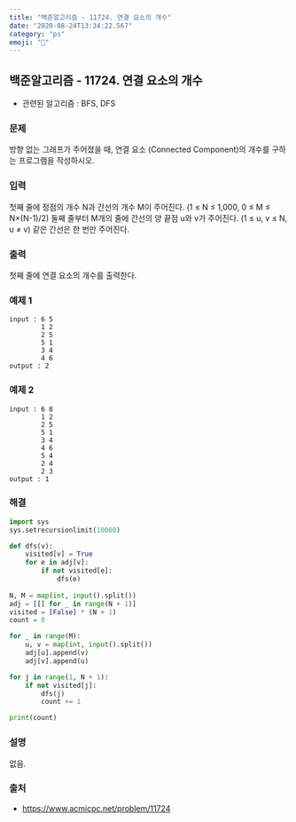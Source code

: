 ```yaml
---
title: "백준알고리즘 - 11724. 연결 요소의 개수"
date: "2020-08-24T13:34:22.567"
category: "ps"
emoji: "📡"
---
```


## 백준알고리즘 - 11724. 연결 요소의 개수

- 관련된 알고리즘 : BFS, DFS

### 문제

방향 없는 그래프가 주어졌을 때, 연결 요소 (Connected Component)의 개수를 구하는 프로그램을 작성하시오.

### 입력

첫째 줄에 정점의 개수 N과 간선의 개수 M이 주어진다. (1 ≤ N ≤ 1,000, 0 ≤ M ≤ N×(N-1)/2) 둘째 줄부터 M개의 줄에 간선의 양 끝점 u와 v가 주어진다. (1 ≤ u, v ≤ N, u ≠ v) 같은 간선은 한 번만 주어진다.

### 출력

첫째 줄에 연결 요소의 개수를 출력한다.

### 예제 1

```
input : 6 5
        1 2
        2 5
        5 1
        3 4
        4 6
output : 2
```

### 예제 2

```
input : 6 8
        1 2
        2 5
        5 1
        3 4
        4 6
        5 4
        2 4
        2 3
output : 1
```

### 해결

```python
import sys
sys.setrecursionlimit(10000)

def dfs(v):
    visited[v] = True
    for e in adj[v]:
        if not visited[e]:
            dfs(e)
            
N, M = map(int, input().split())
adj = [[] for _ in range(N + 1)]
visited = [False] * (N + 1)
count = 0

for _ in range(M):
    u, v = map(int, input().split())
    adj[u].append(v)
    adj[v].append(u)

for j in range(1, N + 1):
    if not visited[j]:
        dfs(j)
        count += 1

print(count)
```

### 설명

없음.

### 출처

- https://www.acmicpc.net/problem/11724
